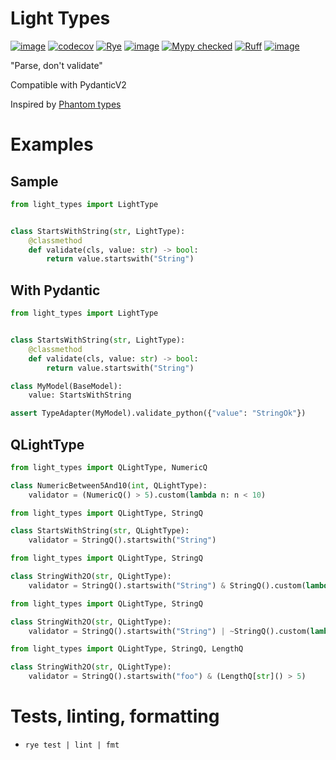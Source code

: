 # Light Types

[![image](https://img.shields.io/pypi/v/light-types.svg)](https://pypi.python.org/pypi/light-types)
[![codecov](https://codecov.io/gh/likeinlife/light-types/graph/badge.svg?token=7QUSPNC4CQ)](https://codecov.io/gh/likeinlife/light-types)
[![Rye](https://img.shields.io/endpoint?url=https://raw.githubusercontent.com/astral-sh/rye/main/artwork/badge.json)](https://rye.astral.sh)
[![image](https://img.shields.io/pypi/l/light-types.svg)](https://github.com/likeinlife/light-types/blob/main/LICENSE)
<a href="http://mypy-lang.org/" target="_blank"><img src="https://img.shields.io/badge/mypy-checked-1F5082.svg" alt="Mypy checked"></a>
[![Ruff](https://img.shields.io/endpoint?url=https://raw.githubusercontent.com/astral-sh/ruff/main/assets/badge/v2.json)](https://github.com/astral-sh/ruff)
[![image](https://img.shields.io/pypi/pyversions/light-types.svg)](https://pypi.python.org/pypi/light-types)

"Parse, don't validate"

Compatible with PydanticV2

Inspired by [Phantom types](https://github.com/antonagestam/phantom-types/)

# Examples

## Sample

```python
from light_types import LightType


class StartsWithString(str, LightType):
    @classmethod
    def validate(cls, value: str) -> bool:
        return value.startswith("String")
```

## With Pydantic

```python
from light_types import LightType


class StartsWithString(str, LightType):
    @classmethod
    def validate(cls, value: str) -> bool:
        return value.startswith("String")

class MyModel(BaseModel):
    value: StartsWithString

assert TypeAdapter(MyModel).validate_python({"value": "StringOk"})
```

## QLightType

```python
from light_types import QLightType, NumericQ

class NumericBetween5And10(int, QLightType):
    validator = (NumericQ() > 5).custom(lambda n: n < 10)
```

```python
from light_types import QLightType, StringQ

class StartsWithString(str, QLightType):
    validator = StringQ().startswith("String")
```

```python
from light_types import QLightType, StringQ

class StringWith2O(str, QLightType):
    validator = StringQ().startswith("String") & StringQ().custom(lambda s: s.count("o") >= 2)
```

```python
from light_types import QLightType, StringQ

class StringWith2O(str, QLightType):
    validator = StringQ().startswith("String") | ~StringQ().custom(lambda s: s.count("o") >= 2)
```

```python
from light_types import QLightType, StringQ, LengthQ

class StringWith2O(str, QLightType):
    validator = StringQ().startswith("foo") & (LengthQ[str]() > 5)
```

# Tests, linting, formatting

- `rye test | lint | fmt`